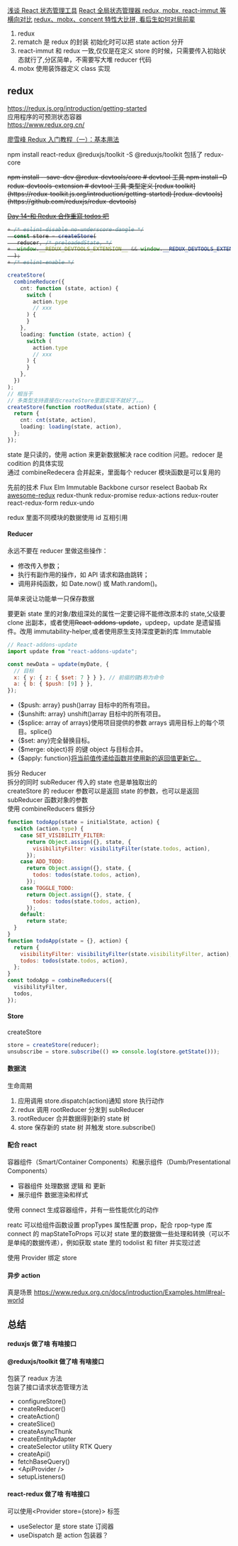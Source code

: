 [浅谈 React 状态管理工具](https://zhuanlan.zhihu.com/p/475785123)
[React 全局状态管理器 redux, mobx, react-immut 等横向对比](https://www.tangshuang.net/7862.html)
[redux、mobx、concent 特性大比拼, 看后生如何对局前辈](https://segmentfault.com/a/1190000022332809)

1. redux
2. rematch 是 redux 的封装 初始化时可以把 state action 分开
3. react-immut 和 redux 一致,仅仅是在定义 store 的时候，只需要传入初始状态就行了,分区简单，不需要写大堆 reducer 代码
4. mobx 使用装饰器定义 class 实现

## redux

https://redux.js.org/introduction/getting-started  
应用程序的可预测状态容器  
https://www.redux.org.cn/

[廖雪峰 Redux 入门教程（一）：基本用法](https://www.ruanyifeng.com/blog/2016/09/redux_tutorial_part_one_basic_usages.html)

npm install react-redux @reduxjs/toolkit -S
@reduxjs/toolkit 包括了 redux-core

<s>
npm install --save-dev @redux-devtools/core # devtool 工具 
npm install -D redux-devtools-extension # devtool 工具 类型定义  
[redux toolkit](https://redux-toolkit.js.org/introduction/getting-started) 
[redux-devtools](https://github.com/reduxjs/redux-devtools)

[Day 14-和 Redux 合作重寫 todos 吧](https://ithelp.ithome.com.tw/articles/10203447)

```ts
+ /* eslint-disable no-underscore-dangle */
  const store = createStore(
   reducer, /* preloadedState, */
+  window.__REDUX_DEVTOOLS_EXTENSION__ && window.__REDUX_DEVTOOLS_EXTENSION__()
  );
+ /* eslint-enable */
```

</s>

```ts
createStore(
  combineReducer({
    cnt: function (state, action) {
      switch (
        action.type
        // xxx
      ) {
      }
    },
    loading: function (state, action) {
      switch (
        action.type
        // xxx
      ) {
      }
    },
  })
);
// 相当于
// 多类型支持直接在createStore里面实现不就好了。。。
createStore(function rootRedux(state, action) {
  return {
    cnt: cnt(state, action),
    loading: loading(state, action),
  };
});
```

state 是只读的，使用 action 来更新数据解决 race codition 问题。redocer 是 codition 的具体实现  
通过 combineRedecera 合并起来，里面每个 reducer 模块函数是可以复用的

先前的技术 Flux Elm Immutable Backbone cursor reselect Baobab Rx  
[awesome-redux](https://github.com/xgrommx/awesome-redux)
redux-thunk redux-promise redux-actions redux-router react-redux-form redux-undo

redux 里面不同模块的数据使用 id 互相引用

#### Reducer

永远不要在 reducer 里做这些操作：

- 修改传入参数；
- 执行有副作用的操作，如 API 请求和路由跳转；
- 调用非纯函数，如 Date.now() 或 Math.random()。

简单来说让功能单一只保存数据

要更新 state 里的对象/数组深处的属性一定要记得不能修改原本的 state,父级要 clone 出副本，或者使用<s>React-addons-update</s>，updeep，update 是遗留插件。改用 immutability-helper,或者使用原生支持深度更新的库 Immutable

```js
// React-addons-update
import update from "react-addons-update";

const newData = update(myDate, {
  // 目标
  x: { y: { z: { $set: 7 } } }, // 前缀的键$称为命令
  a: { b: { $push: [9] } },
});
```

- {$push: array} push()array 目标中的所有项目。
- {$unshift: array} unshift()array 目标中的所有项目。
- {$splice: array of arrays}使用项目提供的参数 arrays 调用目标上的每个项目。splice()
- {$set: any}完全替换目标。
- {$merge: object}将 的键 object 与目标合并。
- {$apply: function}<u>将当前值传递给函数并使用新的返回值更新它。</u>

拆分 Reducer  
拆分的同时 subReducer 传入的 state 也是单独取出的  
createStore 的 reducer 参数可以是返回 state 的参数，也可以是返回 subReducer 函数对象的参数  
使用 combineReducers 做拆分

```js
function todoApp(state = initialState, action) {
  switch (action.type) {
    case SET_VISIBILITY_FILTER:
      return Object.assign({}, state, {
        visibilityFilter: visibilityFilter(state.todos, action),
      });
    case ADD_TODO:
      return Object.assign({}, state, {
        todos: todos(state.todos, action),
      });
    case TOGGLE_TODO:
      return Object.assign({}, state, {
        todos: todos(state.todos, action),
      });
    default:
      return state;
  }
}
function todoApp(state = {}, action) {
  return {
    visibilityFilter: visibilityFilter(state.visibilityFilter, action),
    todos: todos(state.todos, action),
  };
}
const todoApp = combineReducers({
  visibilityFilter,
  todos,
});
```

#### Store

createStore

```js
store = createStore(reducer);
unsubscribe = store.subscribe(() => console.log(store.getState()));
```

#### 数据流

生命周期

1. 应用调用 store.dispatch(action)通知 store 执行动作
2. redux 调用 rootReducer 分发到 subReducer
3. rootReducer 合并数据得到新的 state 树
4. store 保存新的 state 树 并触发 store.subscribe()

#### 配合 react

容器组件（Smart/Container Components）和展示组件（Dumb/Presentational Components）

- 容器组件 处理数据 逻辑 和 更新
- 展示组件 数据渲染和样式

使用 connect 生成容器组件，并有一些性能优化的动作

reatc 可以给组件函数设置 propTypes 属性配置 prop，配合 rpop-type 库
connect 的 mapStateToProps 可以对 state 里的数据做一些处理和转换（可以不是单纯的数据传递），例如获取 state 里的 todolist 和 filter 并实现过滤

使用 Provider 绑定 store

#### 异步 action

真是场景 https://www.redux.org.cn/docs/introduction/Examples.html#real-world

## 总结

#### reduxjs 做了啥 有啥接口

#### @reduxjs/toolkit 做了啥 有啥接口

包装了 readux 方法  
包装了接口请求状态管理方法

- configureStore()
- createReducer()
- createAction()
- createSlice()
- createAsyncThunk
- createEntityAdapter
- createSelector utility
  RTK Query
- createApi()
- fetchBaseQuery()
- &lt;ApiProvider /&gt;
- setupListeners()

#### react-redux 做了啥 有啥接口

可以使用&lt;Provider store={store}&gt; 标签

- useSelector 是 store state 订阅器
- useDispatch 是 action 包装器？
